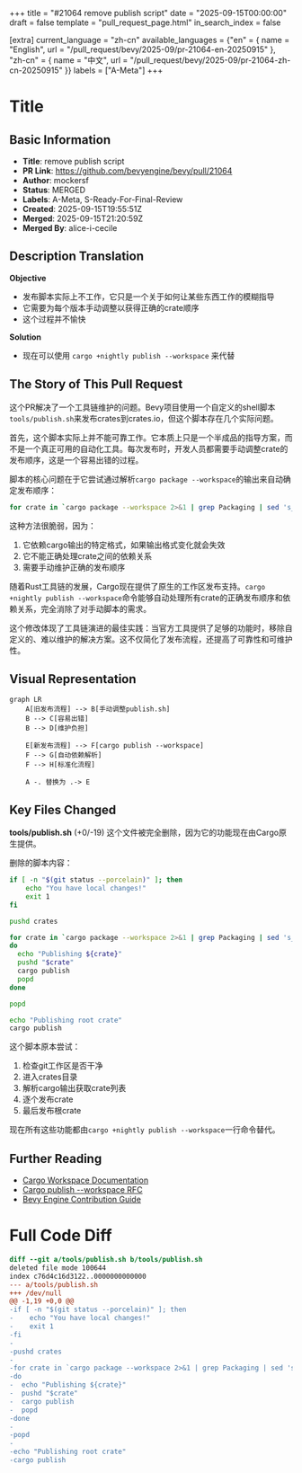 +++
title = "#21064 remove publish script"
date = "2025-09-15T00:00:00"
draft = false
template = "pull_request_page.html"
in_search_index = false

[extra]
current_language = "zh-cn"
available_languages = {"en" = { name = "English", url = "/pull_request/bevy/2025-09/pr-21064-en-20250915" }, "zh-cn" = { name = "中文", url = "/pull_request/bevy/2025-09/pr-21064-zh-cn-20250915" }}
labels = ["A-Meta"]
+++

# Title

## Basic Information
- **Title**: remove publish script
- **PR Link**: https://github.com/bevyengine/bevy/pull/21064
- **Author**: mockersf
- **Status**: MERGED
- **Labels**: A-Meta, S-Ready-For-Final-Review
- **Created**: 2025-09-15T19:55:51Z
- **Merged**: 2025-09-15T21:20:59Z
- **Merged By**: alice-i-cecile

## Description Translation
**Objective**
- 发布脚本实际上不工作，它只是一个关于如何让某些东西工作的模糊指导
- 它需要为每个版本手动调整以获得正确的crate顺序
- 这个过程并不愉快

**Solution**
- 现在可以使用 `cargo +nightly publish --workspace` 来代替

## The Story of This Pull Request

这个PR解决了一个工具链维护的问题。Bevy项目使用一个自定义的shell脚本`tools/publish.sh`来发布crates到crates.io，但这个脚本存在几个实际问题。

首先，这个脚本实际上并不能可靠工作。它本质上只是一个半成品的指导方案，而不是一个真正可用的自动化工具。每次发布时，开发人员都需要手动调整crate的发布顺序，这是一个容易出错的过程。

脚本的核心问题在于它尝试通过解析`cargo package --workspace`的输出来自动确定发布顺序：

```bash
for crate in `cargo package --workspace 2>&1 | grep Packaging | sed 's_.*crates/\(.*\))_\1_' | grep -v Packaging`
```

这种方法很脆弱，因为：
1. 它依赖cargo输出的特定格式，如果输出格式变化就会失效
2. 它不能正确处理crate之间的依赖关系
3. 需要手动维护正确的发布顺序

随着Rust工具链的发展，Cargo现在提供了原生的工作区发布支持。`cargo +nightly publish --workspace`命令能够自动处理所有crate的正确发布顺序和依赖关系，完全消除了对手动脚本的需求。

这个修改体现了工具链演进的最佳实践：当官方工具提供了足够的功能时，移除自定义的、难以维护的解决方案。这不仅简化了发布流程，还提高了可靠性和可维护性。

## Visual Representation

```mermaid
graph LR
    A[旧发布流程] --> B[手动调整publish.sh]
    B --> C[容易出错]
    B --> D[维护负担]
    
    E[新发布流程] --> F[cargo publish --workspace]
    F --> G[自动依赖解析]
    F --> H[标准化流程]
    
    A -. 替换为 .-> E
```

## Key Files Changed

**tools/publish.sh** (+0/-19)
这个文件被完全删除，因为它的功能现在由Cargo原生提供。

删除的脚本内容：
```bash
if [ -n "$(git status --porcelain)" ]; then
    echo "You have local changes!"
    exit 1
fi

pushd crates

for crate in `cargo package --workspace 2>&1 | grep Packaging | sed 's_.*crates/\(.*\))_\1_' | grep -v Packaging`
do
  echo "Publishing ${crate}"
  pushd "$crate"
  cargo publish
  popd
done

popd

echo "Publishing root crate"
cargo publish
```

这个脚本原本尝试：
1. 检查git工作区是否干净
2. 进入crates目录
3. 解析cargo输出获取crate列表
4. 逐个发布crate
5. 最后发布根crate

现在所有这些功能都由`cargo +nightly publish --workspace`一行命令替代。

## Further Reading

- [Cargo Workspace Documentation](https://doc.rust-lang.org/cargo/reference/workspaces.html)
- [Cargo publish --workspace RFC](https://github.com/rust-lang/rfcs/blob/master/text/2906-cargo-workspace-deduplication.md)
- [Bevy Engine Contribution Guide](https://github.com/bevyengine/bevy/blob/main/CONTRIBUTING.md)

# Full Code Diff
```diff
diff --git a/tools/publish.sh b/tools/publish.sh
deleted file mode 100644
index c76d4c16d3122..0000000000000
--- a/tools/publish.sh
+++ /dev/null
@@ -1,19 +0,0 @@
-if [ -n "$(git status --porcelain)" ]; then
-    echo "You have local changes!"
-    exit 1
-fi
-
-pushd crates
-
-for crate in `cargo package --workspace 2>&1 | grep Packaging | sed 's_.*crates/\(.*\))_\1_' | grep -v Packaging`
-do
-  echo "Publishing ${crate}"
-  pushd "$crate"
-  cargo publish
-  popd
-done
-
-popd
-
-echo "Publishing root crate"
-cargo publish
```